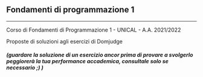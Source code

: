 ## Fondamenti di programmazione 1
---

Corso di Fondamenti di Programmazione 1 - UNICAL - A.A. 2021/2022

Proposte di soluzioni agli esercizi di Domjudge

###### ***(guardare la soluzione di un esercizio ancor prima di provare a svolgerlo peggiorerà la tua performance accademica, consultale solo se necessario ;)  )***


